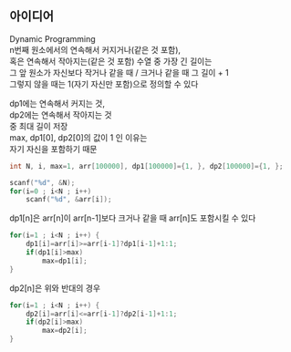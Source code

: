 ## 아이디어
Dynamic Programming  
n번째 원소에서의 연속해서 커지거나(같은 것 포함),  
혹은 연속해서 작아지는(같은 것 포함) 수열 중 가장 긴 길이는  
그 앞 원소가 자신보다 작거나 같을 때 / 크거나 같을 때 그 길이 + 1  
그렇지 않을 때는 1(자기 자신만 포함)으로 정의할 수 있다  
  
dp1에는 연속해서 커지는 것,  
dp2에는 연속해서 작아지는 것  
중 최대 길이 저장  
max, dp1[0], dp2[0]의 값이 1 인 이유는  
자기 자신을 포함하기 때문
```c
int N, i, max=1, arr[100000], dp1[100000]={1, }, dp2[100000]={1, };

scanf("%d", &N);
for(i=0 ; i<N ; i++)
	scanf("%d", &arr[i]);
```
dp1[n]은 arr[n]이 arr[n-1]보다 크거나 같을 때 arr[n]도 포함시킬 수 있다
```c
for(i=1 ; i<N ; i++) {
	dp1[i]=arr[i]>=arr[i-1]?dp1[i-1]+1:1;
	if(dp1[i]>max)
		max=dp1[i];
}
```
dp2[n]은 위와 반대의 경우
```c
for(i=1 ; i<N ; i++) {
	dp2[i]=arr[i]<=arr[i-1]?dp2[i-1]+1:1;
	if(dp2[i]>max)
		max=dp2[i];
}
```
